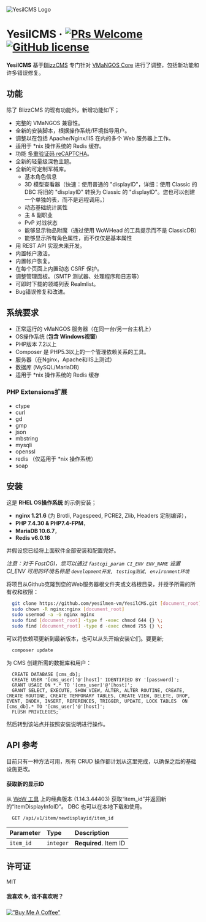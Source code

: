 ![YesilCMS Logo](https://i.imgur.com/Vj0GNLV.png)
# YesilCMS &middot; [![PRs Welcome](https://img.shields.io/badge/PRs-welcome-brightgreen.svg?style=flat-square)](https://github.com/yesilmen-vm/YesilCMS/pulls) [![GitHub license](https://img.shields.io/badge/license-MIT-blue.svg?style=flat-square)](https://github.com/yesilmen-vm/YesilCMS/blob/master/LICENSE)

**YesilCMS** 基于[BlizzCMS](https://github.com/WoW-CMS/BlizzCMS) 专门针对 [VMaNGOS Core](https://github.com/vmangos/core) 进行了调整，包括新功能和许多错误修复。

## 功能

除了 BlizzCMS 的现有功能外，新增功能如下；

- 完整的 VMaNGOS 兼容性。
- 全新的安装脚本，根据操作系统/环境指导用户。
- 调整以在包括 Apache/Nginx/IIS 在内的多个 Web 服务器上工作。
- 适用于 *nix 操作系统的 Redis 缓存。
- 功能 [多重验证码 reCAPTCHA](https://www.google.com/recaptcha/admin/create)。
- 全新的轻量级深色主题。
- 全新的可定制军械库。
  - 基本角色信息
  - 3D 模型查看器（快速：使用普通的 "displayID"，详细：使用 Classic 的 DBC 将旧的 "displayID" 转换为 Classic 的 "displayID"。您也可以创建一个单独的表，而不是远程调用。）
  - 动态基础统计属性
  - 主 & 副职业
  - PvP 对战状态
  - 能够显示物品附魔（通过使用 WoWHead 的工具提示而不是 ClassicDB）
  - 能够显示所有角色属性，而不仅仅是基本属性
- 用 REST API 实现未来开发。
- 内置帐户激活。
- 内置帐户恢复。
- 在每个页面上内置动态 CSRF 保护。
- 调整管理面板。（SMTP 测试器、处理程序和日志等）
- 可即时下载的领域列表 Realmlist。
- Bug错误修复和改进。

## 系统要求

- 正常运行的 vMaNGOS 服务器（在同一台/另一台主机上）
- OS操作系统 (**包含 Windows视窗**)
- PHP版本 7.2以上
- Composer 是 PHP5.3以上的一个管理依赖关系的工具。
- 服务器（在Nginx，Apache和IIS上测试）
- 数据库 (MySQL/MariaDB)
- 适用于 *nix 操作系统的 Redis 缓存

### PHP Extensions扩展
- ctype
- curl
- gd
- gmp
- json
- mbstring
- mysqli
- openssl
- redis （仅适用于 *nix 操作系统）
- soap

## 安装
这是 **RHEL OS操作系统** 的示例安装；

- **nginx 1.21.6** (为 Brotli, Pagespeed, PCRE2, Zlib, Headers 定制编译），
- **PHP 7.4.30 & PHP7.4-FPM**，
- **MariaDB 10.6.7**，
- **Redis v6.0.16**

并假设您已经将上面软件全部安装和配置完好。

*注意：对于 FastCGI，您可以通过 `fastcgi_param CI_ENV ENV_NAME` 设置 CI_ENV 可用的环境名称是 `development开发, testing测试, environment环境`*

将项目从Github克隆到您的Web服务器根文件夹或文档根目录，并授予所需的所有权和权限：

```bash
  git clone https://github.com/yesilmen-vm/YesilCMS.git [document_root]
  sudo chown -R nginx:nginx [document_root]
  sudo usermod -a -G nginx nginx
  sudo find [document_root] -type f -exec chmod 644 {} \;    
  sudo find [document_root] -type d -exec chmod 755 {} \;
```
可以将依赖项更新到最新版本，也可以从头开始安装它们。要更新;
```bash
  composer update
```
为 CMS 创建所需的数据库和用户：
```mariadb
  CREATE DATABASE [cms_db];
  CREATE USER '[cms_user]'@'[host]' IDENTIFIED BY '[password]';
  GRANT USAGE ON *.* TO '[cms_user]'@'[host]';
  GRANT SELECT, EXECUTE, SHOW VIEW, ALTER, ALTER ROUTINE, CREATE, CREATE ROUTINE, CREATE TEMPORARY TABLES, CREATE VIEW, DELETE, DROP, EVENT, INDEX, INSERT, REFERENCES, TRIGGER, UPDATE, LOCK TABLES  ON [cms_db].* TO '[cms_user]'@'[host]';
  FLUSH PRIVILEGES;
```

然后转到该站点并按照安装说明进行操作。
## API 参考
目前只有一种方法可用，所有 CRUD 操作都计划从这里完成，以确保之后的基础设施更改。

#### 获取新的显示ID
从 [WoW 工具](https://github.com/Marlamin/wow.tools) 上的经典版本 (1.14.3.44403) 获取“item_id”并返回新的“ItemDisplayInfoID”。 DBC 也可以在本地下载和使用。
```http
  GET /api/v1/item/newdisplayid/item_id
```

| Parameter | Type      | Description           |
|:----------|:----------|:----------------------|
| `item_id` | `integer` | **Required**. Item ID |

## 许可证

MIT

#### 我喜欢 ☕, 谁不喜欢呢？
[!["Buy Me A Coffee"](https://www.buymeacoffee.com/assets/img/custom_images/orange_img.png)](https://www.buymeacoffee.com/yesilcms)
